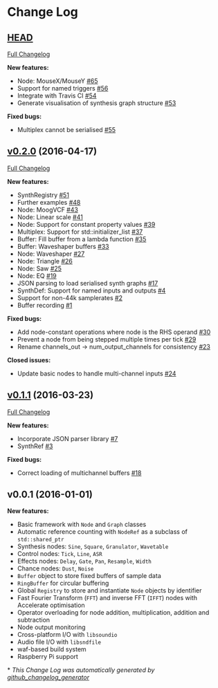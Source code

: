 # Change Log

## [HEAD](https://github.com/ideoforms/signal/tree/HEAD)

[Full Changelog](https://github.com/ideoforms/signal/compare/v0.2.0...HEAD)

**New features:**

- Node: MouseX/MouseY [\#65](https://github.com/ideoforms/signal/issues/65)
- Support for named triggers [\#56](https://github.com/ideoforms/signal/issues/56)
- Integrate with Travis CI [\#54](https://github.com/ideoforms/signal/issues/54)
- Generate visualisation of synthesis graph structure [\#53](https://github.com/ideoforms/signal/issues/53)

**Fixed bugs:**

- Multiplex cannot be serialised [\#55](https://github.com/ideoforms/signal/issues/55)

## [v0.2.0](https://github.com/ideoforms/signal/tree/v0.2.0) (2016-04-17)
[Full Changelog](https://github.com/ideoforms/signal/compare/v0.1.1...v0.2.0)

**New features:**

- SynthRegistry [\#51](https://github.com/ideoforms/signal/issues/51)
- Further examples [\#48](https://github.com/ideoforms/signal/issues/48)
- Node: MoogVCF [\#43](https://github.com/ideoforms/signal/issues/43)
- Node: Linear scale [\#41](https://github.com/ideoforms/signal/issues/41)
- Node: Support for constant property values [\#39](https://github.com/ideoforms/signal/issues/39)
- Multiplex: Support for std::initializer\_list  [\#37](https://github.com/ideoforms/signal/issues/37)
- Buffer: Fill buffer from a lambda function [\#35](https://github.com/ideoforms/signal/issues/35)
- Buffer: Waveshaper buffers [\#33](https://github.com/ideoforms/signal/issues/33)
- Node: Waveshaper [\#27](https://github.com/ideoforms/signal/issues/27)
- Node: Triangle [\#26](https://github.com/ideoforms/signal/issues/26)
- Node: Saw [\#25](https://github.com/ideoforms/signal/issues/25)
- Node: EQ [\#19](https://github.com/ideoforms/signal/issues/19)
- JSON parsing to load serialised synth graphs [\#17](https://github.com/ideoforms/signal/issues/17)
- SynthDef: Support for named inputs and outputs [\#4](https://github.com/ideoforms/signal/issues/4)
- Support for non-44k samplerates [\#2](https://github.com/ideoforms/signal/issues/2)
- Buffer recording [\#1](https://github.com/ideoforms/signal/issues/1)

**Fixed bugs:**

- Add node-constant operations where node is the RHS operand [\#30](https://github.com/ideoforms/signal/issues/30)
- Prevent a node from being stepped multiple times per tick [\#29](https://github.com/ideoforms/signal/issues/29)
- Rename channels\_out → num\_output\_channels for consistency [\#23](https://github.com/ideoforms/signal/issues/23)

**Closed issues:**

- Update basic nodes to handle multi-channel inputs [\#24](https://github.com/ideoforms/signal/issues/24)

## [v0.1.1](https://github.com/ideoforms/signal/tree/v0.1.1) (2016-03-23)
[Full Changelog](https://github.com/ideoforms/signal/compare/v0.1.0...v0.1.1)

**New features:**

- Incorporate JSON parser library [\#7](https://github.com/ideoforms/signal/issues/7)
- SynthRef [\#3](https://github.com/ideoforms/signal/issues/3)

**Fixed bugs:**

- Correct loading of multichannel buffers [\#18](https://github.com/ideoforms/signal/issues/18)

## v0.0.1 (2016-01-01)

**New features:**

- Basic framework with `Node` and `Graph` classes
- Automatic reference counting with `NodeRef` as a subclass of `std::shared_ptr`
- Synthesis nodes: `Sine`, `Square`, `Granulator`, `Wavetable`
- Control nodes: `Tick`, `Line`, `ASR`
- Effects nodes: `Delay`, `Gate`, `Pan`, `Resample`, `Width`
- Chance nodes: `Dust`, `Noise`
- `Buffer` object to store fixed buffers of sample data
- `RingBuffer` for circular buffering
- Global `Registry` to store and instantiate `Node` objects by identifier
- Fast Fourier Transform (`FFT`) and inverse FFT (`IFFT`) nodes with Accelerate optimisation
- Operator overloading for node addition, multiplication, addition and subtraction
- Node output monitoring
- Cross-platform I/O with `libsoundio` 
- Audio file I/O with `libsndfile`
- waf-based build system
- Raspberry Pi support


\* *This Change Log was automatically generated by [github_changelog_generator](https://github.com/skywinder/Github-Changelog-Generator)*